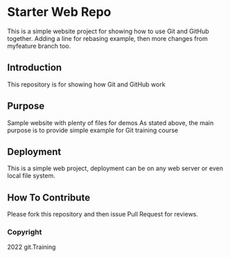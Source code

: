 # Starter Web Repo
This is a simple website project for showing how to use Git and GitHub together. Adding a line for rebasing example, then more changes from myfeature branch too.

## Introduction

This repository is for showing how Git and GitHub work

## Purpose

Sample website with plenty of files for demos
As stated above, the main purpose is to provide simple example for Git training course

## Deployment

This is a simple web project, deployment can be on any web server or even local file system.

## How To Contribute

Please fork this repository and then issue Pull Request for reviews.

### Copyright

2022 git.Training